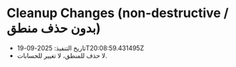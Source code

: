 # Cleanup Changes (non-destructive / بدون حذف منطق)
- تاريخ التنفيذ: 2025-09-19T20:08:59.431495Z
- لا حذف للمنطق، لا تغيير للحسابات.